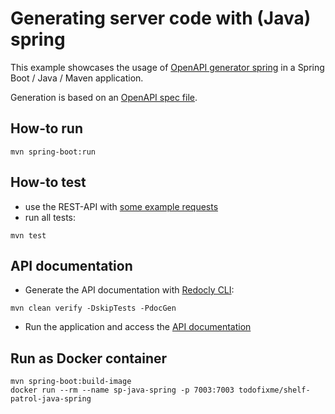 # Generating server code with (Java) spring

This example showcases the usage of [OpenAPI generator spring](https://openapi-generator.tech/docs/generators/spring/) in a Spring Boot / Java / Maven application.

Generation is based on an [OpenAPI spec file](src/main/spec/api-spec.yaml).

## How-to run
```shell
mvn spring-boot:run
```

## How-to test
* use the REST-API with [some example requests](src/test/http/authors.http)
* run all tests:
```shell
mvn test
```
## API documentation
* Generate the API documentation with [Redocly CLI](https://redocly.com/docs/cli/commands/build-docs):
```shell
mvn clean verify -DskipTests -PdocGen
```
* Run the application and access the [API documentation](http://localhost:7003/docs/api-spec.html)

## Run as Docker container
```shell
mvn spring-boot:build-image
docker run --rm --name sp-java-spring -p 7003:7003 todofixme/shelf-patrol-java-spring
```
